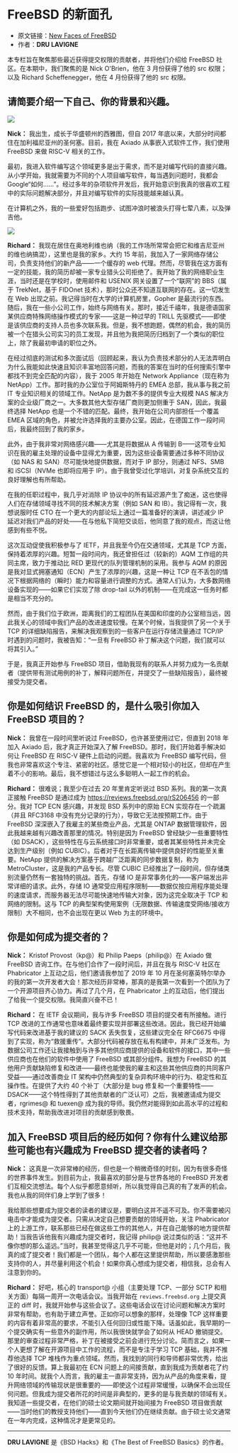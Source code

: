 # FreeBSD 的新面孔

- 原文链接：[New Faces of FreeBSD](https://freebsdfoundation.org/wp-content/uploads/2020/07/New-Faces-of-FreeBSD.pdf)
- 作者：**DRU LAVIGNE**

本专栏旨在聚焦那些最近获得提交权限的贡献者，并将他们介绍给 FreeBSD 社区。在本期中，我们聚焦的是 Nick O'Brien，他在 3 月份获得了他的 src 权限；以及 Richard Scheffenegger，他在 4 月份获得了他的 src 权限。

## 请简要介绍一下自己、你的背景和兴趣。

![](https://github.com/user-attachments/assets/1665a636-a98d-46ed-a9bb-bc868dc600bc)


**Nick：** 我出生，成长于华盛顿州的西雅图，但自 2017 年底以来，大部分时间都住在加利福尼亚州的圣何塞。目前，我在 Axiado 从事嵌入式软件工作，我们使用 FreeBSD 来做 RISC-V 相关的工作。

最初，我进入软件编写这个领域更多是出于需求，而不是对编写代码的直接兴趣。从小学开始，我就需要为不同的个人项目编写软件，每当遇到问题时，我都会 Google“如何……”。经过多年的杂项软件开发后，我开始意识到我真的很喜欢工程中的实际问题解决部分，并且对编写软件的实际技能越来越认真。

在计算机之外，我的一些爱好包括跑步、试图冲浪时被浪头打得七荤八素，以及弹吉他。

![](https://github.com/user-attachments/assets/65b6f8be-79ca-4df9-9dd4-ff5b2b9e308d)


**Richard：**  我现在居住在奥地利维也纳（我的工作场所常常会把它和维吉尼亚州的维也纳搞混），这里也是我的家乡。大约 15 年前，我加入了一家网络存储公司，负责支持他们的新产品——一个缓存的 web 代理。然而，尽管我在这方面有一定的技能，我的简历却被一家专业猎头公司拒绝了。我开始了我的网络职业生涯，当时还是在学校时，使用邮件和 USENIX 网关设置了一个“联网”的 BBS（属于 TrekNet，基于 FIDOnet 技术），那时公众还不知道互联网的存在。这一切发生在 Web 出现之前。我记得当时在大学的计算机房里，Gopher 是最流行的东西。随后，我在一些小公司工作，始终与网络有关。那时，接近千禧年，我是德语国家某供应商特殊网络操作模式的专家——这是一种过早的 TRILL 先驱模式——即使是该供应商的支持人员也多次联系我。但是，我不想跑题，偶然的机会，我的简历被一个在猎头公司实习的员工发现，并且他为我把简历归档到了一个类似的职位上，除了我最初申请的职位之外。

在经过彻底的测试和多次面试后（回顾起来，我认为负责技术部分的人无法弄明白为什么我能如此快速且知识丰富地回答问题，而我的答案在当时的任何搜索引擎中都找不到完全匹配的内容），我于 2005 年开始在 Network Appliance（现在称为 NetApp）工作。那时我的办公室位于阿姆斯特丹的 EMEA 总部，我从事与我之前 IT 专业知识相关的领域工作。NetApp 是为数不多的提供专业大规模 NAS 解决方案的企业级厂商之一。大多数其他大型存储厂商则更加侧重于 SAN，因此，我最终选择 NetApp 也是一个不错的匹配。最终，我开始在公司内部担任一个覆盖 EMEA 区域的角色，并被允许选择我的主要办公室。因此，在德国工作一段时间后，我最终回到了我的家乡。

此外，由于我非常对网络感兴趣——尤其是将数据从 A 传输到 B——这项专业知识在我的雇主处理的设备中显得尤为重要，因为这些设备需要通过多种不同协议（如 NAS 和 SAN）尽可能快地提供数据，而对于 IP 部分，则通过 NFS、SMB 和 iSCSI（NVMe 也即将应用于 IP）。由于我曾受过化学培训，对复杂系统交互的良好理解也有所帮助。

在我的任职过程中，我几乎对消除 IP 协议中的所有延迟源产生了痴迷，这也使得人们在存储领域寻找不同的技术解决方案（例如 SAN 和 IB）。我记得有一次，我想说服时任 CTO 在一个更大的内部论坛上通过一篇准备好的演讲，讲述减少 IP 延迟对我们产品的好处——在与他私下简短交谈后，他同意了我的观点，而这让他感到有些不悦。

这次互动促使我积极参与了 IETF，并且我至今仍在交通领域，尤其是 TCP 方面，保持着浓厚的兴趣。短暂一段时间内，我还曾担任过（较新的）AQM 工作组的共同主席，致力于推动比 RED 更现代的队列管理机制的采用。我参与 AQM 的原因是我对显式拥塞通知（ECN）产生了浓厚的兴趣，这是一种让 TCP 在不丢包的情况下根据网络的（瞬时）能力和容量进行调整的方式。通常人们认为，大多数网络设备实现的——如果它们实现了除 drop-tail 以外的机制——在完成这一任务时都是相当不充分的。

然而，由于我们位于欧洲，距离我们的工程团队在美国和印度的办公室相当远，因此我关心的领域中我们产品的改进速度较慢。在某个时候，当我提供了另一个关于 TCP 的详细缺陷报告，来解决我观察到的一些客户在运行存储流量通过 TCP/IP 时遇到的问题时，我被告知：“一旦有 FreeBSD 补丁解决这个问题，我们就可以将其引入。”

于是，我真正开始参与 FreeBSD 项目，借助我现有的联系人并努力成为一名贡献者（提供带有测试用例的补丁，解释问题所在，并提交了一些缺陷报告），最终被接受为提交者。

## 你是如何结识 FreeBSD 的，是什么吸引你加入 FreeBSD 项目的？

**Nick：** 我曾在一段时间里听说过 FreeBSD，也许甚至使用过它，但直到 2018 年加入 Axiado 后，我才真正开始深入了解 FreeBSD。那时，我们开始着手解决如何让 FreeBSD 在 RISC-V 硬件上启动的问题。我喜欢为 FreeBSD 编写代码，但我也非常喜欢这个专注、紧密的社区。感觉它是一个相对较小的社区，但却在产生着不小的影响。最后，我不想错过与这么多聪明人一起工作的机会。

**Richard：**  很难说；我至少在过去 20 年里肯定听说过 BSD 系列。我的第一次真正接触 FreeBSD 是通过成为 <https://reviews.freebsd.org/rS206456> 的一部分。我对 TCP ECN 感兴趣，并发现 BSD 系列中的原始 ECN 实现存在一个疏漏（并且 RFC3168 中没有充分记录的行为），导致它无法按预期工作。由于 FreeBSD 深深嵌入了我雇主的某些商业产品，尤其是 ONTAP 数据管理软件，因此我越来越有兴趣改善那里的情况。特别是因为 FreeBSD 曾经缺少一些重要特性（如 DSACK），这些特性在与云系统接口时非常重要，或者其某些特性并未完全达到生产级别（例如 CUBIC）。后者对于在长距离传输中提供良好的性能至关重要。NetApp 提供的解决方案基于跨越广泛距离的同步数据复制，称为 MetroCluster，这是我的产品专长。尽管 CUBIC 已经推出了一段时间，但存储类别流量仍然有一套独特的挑战。首先，存储 IO 是非常事务化的——客户端发出非常详细的请求。此外，存储 IO 通常受应用程序限制——数据仅按应用程序能处理的速度请求，而服务器无法尽可能快速地传输大对象，因为这完全取决于 TCP 和网络的限制。这与 TCP 的典型架构使用案例（无限数据、传输速度受网络/接收方限制）大不相同，也不会出现在更以 Web 为主的环境中。

## 你是如何成为提交者的？

**Nick：** Kristof Provost（kp@）和 Philip Paeps（philip@）在 Axiado 做 FreeBSD 咨询工作。在与他们合作了一段时间后，并且在我与 RISC-V 社区在 Phabricator 上互动之后，他们邀请我参加了 2019 年 10 月在圣何塞英特尔举办的我的第一次开发者大会！那次经历非常棒，那真的是我第一次看到一个团队为了一个开源项目齐心协力。再过了几个月，在 Phabricator 上的互动后，他们提出了给我一个提交权限。我简直兴奋不已！

**Richard：**  在 IETF 会议期间，我与许多 FreeBSD 项目的提交者有所接触。进行 TCP 改进的工作通常也意味着最终要实现并部署这些改进。因此，我已经开始编写代码来改进基于我的建议的 SACK 丢失恢复，这些建议完全在 RFC6675 中得到了实现，称为“救援重传”。大部分代码被存放在私有构建中，并未广泛发布。为数据公司工作还让我接触到与许多其他供应商提供的设备和软件的接口，其中一些供应商也在他们的软件中使用了 FreeBSD 或其部分组件。我想为 FreeBSD 的其他用户贡献缺陷修复和改进——最终也能使我的雇主和这些其他供应商的共同客户受益——通过改善商业 IT 架构中仍然典型的复杂异构环境中的行为、稳定性和互操作性。在提供了大约 40 个补丁（大部分是 bug 修复和一个重要特性——DSACK——这个特性得到了其他贡献者的广泛认可）之后，我被邀请成为提交者，rgrimes@ 和 tuexen@ 成为我的导师。我仍然对能得到如此高水平的过程和技术支持，帮助我改进对项目的贡献感到敬畏。

## 加入 FreeBSD 项目后的经历如何？你有什么建议给那些可能也有兴趣成为 FreeBSD 提交者的读者吗？

**Nick：** 这真是一次非常棒的经历，但也是一个稍微奇怪的时刻，因为有很多奇怪的世界事件发生。到目前为止，我最喜欢的部分是与世界各地的 FreeBSD 开发者们互相交流想法。每个人似乎都愿意倾听，所以我觉得自己真的有了发声的机会。我也从我的同伴们身上学到了很多！

我给那些想要成为提交者的读者的建议是，要明白这并不遥不可及。你不需要被闪电击中才能成为提交者。只需从决定自己想要贡献的领域开始，关注 Phabricator 上的上游工作，联系那些已经在做这些工作的其他人，并在自己能够的地方提供帮助！当我告诉他我有兴趣成为提交者时，我记得 philip@ 说过类似的话：“这并不像你想的那么遥远。”当时，我甚至觉得这几乎不可能，但他是对的；几个月后，我真的成了提交者！我们都是一个团队，每个人都在这里提供帮助，所以要感激那些支持你的人，并尽量利用这个机会！如果你真心想成为提交者，相信我，总会有人注意到你的。

**Richard：**  好吧，核心的 transport@ 小组（主要处理 TCP、一部分 SCTP 和相关方面）每隔一周开一次电话会议。当我开始在 `reviews.freebsd.org` 上提交真正的 diff 时，我就开始参与这些会议了。这些电话会议在讨论问题和解决方案时非常有帮助，也有助于建立声誉。正如你可以想象的那样，处理像 TCP 这样重要的内容有着非常高的要求，不能引入任何回归或性能下降。话虽如此，我早期的一个提交确实有一些意外的副作用，所以我很快就学会了如何从 HEAD 撤销提交。那里的审查过程非常严格，补丁在被接受之前会进行充分讨论。简而言之，如果一个人更想了解在开源项目中工作的流程，而不是专注于学习 TCP 基础，我并不推荐他选择 TCP 堆栈作为重点领域。然而，我找到的同行和导师都非常优秀，给出了很好的反馈。算上我最初在 ECN 问题上的间接贡献，直到我成为贡献者花了约 10 年时间。就我个人而言，我的雇主一直非常支持，因为从产品的角度来看，提升网络领域的传输现状是很重要的——即使这个过程非常缓慢，以确保不会出现任何问题。但我成为提交者所花的时间是非典型的，更多的是与我贡献的领域有关。我知道一些提交者，在他们的硕士论文期间就开始间接为 FreeBSD 项目做贡献——当时他们的教授支持他们——直到今天他们仍在继续贡献。由于硕士论文通常在一年内完成，这种情况才是更常见的。

---

**DRU LAVIGNE** 是《BSD Hacks》和《The Best of FreeBSD Basics》的作者。
